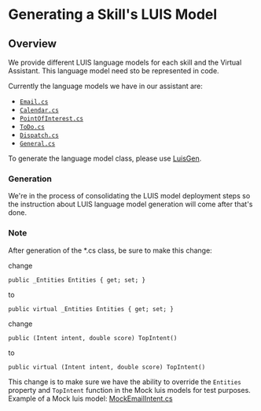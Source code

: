 # Generating a Skill's LUIS Model

## Overview

We provide different LUIS language models for each skill and the Virtual Assistant. This language model need sto be represented in code. 

Currently the language models we have in our assistant are:

* [`Email.cs`](https://github.com/Microsoft/AI/blob/master/solutions/Virtual-Assistant/src/csharp/skills/emailskill/Dialogs/Shared/Resources/Email.cs)
* [`Calendar.cs`](https://github.com/Microsoft/AI/blob/master/solutions/Virtual-Assistant/src/csharp/skills/calendarskill/Dialogs/Shared/Resources/Calendar.cs)
* [`PointOfInterest.cs`](https://github.com/Microsoft/AI/blob/master/solutions/Virtual-Assistant/src/csharp/skills/pointofinterestskill/Dialogs/Shared/Resources/PointOfInterest.cs)
* [`ToDo.cs`](https://github.com/Microsoft/AI/blob/master/solutions/Virtual-Assistant/src/csharp/skills/todoskill/Dialogs/Shared/Resources/ToDo.cs)
* [`Dispatch.cs`](https://github.com/Microsoft/AI/blob/master/solutions/Virtual-Assistant/src/csharp/assistant/Dialogs/Shared/Resources/Dispatch.cs)
* [`General.cs`](https://github.com/Microsoft/AI/blob/master/solutions/Virtual-Assistant/src/csharp/microsoft.bot.solutions/Resources/General.cs)

To generate the language model class, please use [LuisGen](https://github.com/Microsoft/botbuilder-tools/tree/master/packages/LUISGen).

### Generation

We're in the process of consolidating the LUIS model deployment steps so the instruction about LUIS language model generation will come after that's done.

### Note

After generation of the *.cs class, be sure to make this change:

change

`public _Entities Entities { get; set; }`

to

`public virtual _Entities Entities { get; set; }`

change

`public (Intent intent, double score) TopIntent()`

to 

`public virtual (Intent intent, double score) TopIntent()`

This change is to make sure we have the ability to override the `Entities` property and `TopIntent` function in the Mock luis models for test purposes. Example of a Mock luis model: [MockEmailIntent.cs](https://github.com/Microsoft/AI/blob/master/solutions/Virtual-Assistant/src/csharp/skills/tests/emailskilltest/Flow/Fakes/MockEmailIntent.cs)